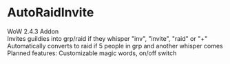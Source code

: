 # AutoRaidInvite
WoW 2.4.3 Addon <br>
Invites guildies into grp/raid if they whisper "inv", "invite", "raid" or "+" <br>
Automatically converts to raid if 5 people in grp and another whisper comes <br>
Planned features: Customizable magic words, on/off switch
